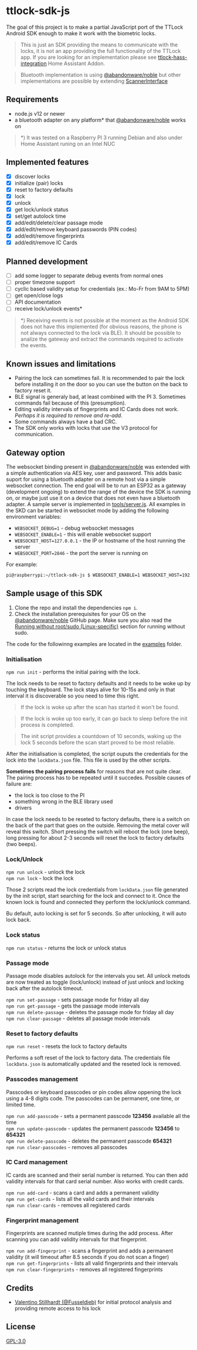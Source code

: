 # ttlock-sdk-js

The goal of this project is to make a partial JavaScript port of the TTLock Android SDK enough to make it work with the biometric locks.  

> This is just an SDK providing the means to communicate with the locks, it is not an app providing the full functionality of the TTLock app. If you are looking for an implementation please see [ttlock-hass-integration](https://github.com/kind3r/hass-addons) Home Assistant Addon.  

> Bluetooth implementation is using [@abandonware/noble](https://github.com/abandonware/noble) but other implementations are possible by extending [ScannerInterface](./src/scanner/ScannerInterface.ts)  

## Requirements
- node.js v12 or newer
- a bluetooth adapter on any platform* that [@abandonware/noble](https://github.com/abandonware/noble#installation) works on

> *) It was tested on a Raspberry PI 3 running Debian and also under Home Assistant runing on an Intel NUC

## Implemented features
- [X] discover locks
- [X] initialize (pair) locks
- [X] reset to factory defaults
- [X] lock
- [X] unlock
- [X] get lock/unlock status
- [X] set/get autolock time
- [X] add/edit/delete/clear passage mode
- [X] add/edit/remove keyboard passwords (PIN codes)
- [X] add/edit/remove fingerprints
- [X] add/edit/remove IC Cards 

## Planned development
- [ ] add some logger to separate debug events from normal ones
- [ ] proper timezone support
- [ ] cyclic based validity setup for credentials (ex.: Mo-Fr from 9AM to 5PM)
- [ ] get open/close logs
- [ ] API documentation
- [ ] receive lock/unlock events*

> *) Receiving events is not possible at the moment as the Android SDK does not have this implemented (for obvious reasons, the phone is not always connected to the lock via BLE). It should be possible to analize the gateway and extract the commands required to activate the events.

## **Known issues and limitations**
- Pairing the lock can sometimes fail. It is recommended to pair the lock before installing it on the door so you can use the button on the back to factory reset it.
- BLE signal is generaly bad, at least combined with the PI 3. Sometimes commands fail because of this (presumption).
- Editing validity intervals of fingerprints and IC Cards does not work. *Perhaps it is required to remove and re-add*.
- Some commands always have a bad CRC.
- The SDK only works with locks that use the V3 protocol for communication.

## Gateway option

The websocket binding present in [@abandonware/noble](https://github.com/abandonware/noble) was extended with a simple authentication via AES key, user and password. This adds basic suport for using a bluetooth adapter on a remote host via a simple websocket connection. The end goal will be to run an ESP32 as a gateway (development ongoing) to extend the range of the device the SDK is running on, or maybe just use it on a device that does not even have a bluetooth adapter. A sample server is implemented in [tools/server.js](./tools/server.js). All examples in the SKD can be started in websocket mode by adding the following environment variables:
- `WEBSOCKET_DEBUG=1`  - debug websocket messages
- `WEBSOCKET_ENABLE=1` - this will enable websocket support
- `WEBSOCKET_HOST=127.0.0.1` - the IP or hostname of the host running the server
- `WEBSOCKET_PORT=2846` - the port the server is running on

For example:
```sh
pi@raspberrypi:~/ttlock-sdk-js $ WEBSOCKET_ENABLE=1 WEBSOCKET_HOST=192.168.1.42 npm run get-cards
```

## Sample usage of this SDK

1. Clone the repo and install the dependencies `npm i`.
2. Check the installation prerequisites for your OS on the [@abandonware/noble](https://github.com/abandonware/noble#installation) GitHub page. Make sure you also read the [Running without root/sudo (Linux-specific)](https://github.com/abandonware/noble#running-without-rootsudo-linux-specific) section for running without sudo.  

The code for the followinng examples are located in the [examples](./examples) folder.

### Initialisation

`npm run init` - performs the initial pairing with the lock.

The lock needs to be reset to factory defaults and it needs to be woke up by touching the keyboard. The lock stays alive for 10-15s and only in that interval it is discoverable so you need to time this right.

> If the lock is woke up after the scan has started it won't be found.  

> If the lock is woke up too early, it can go back to sleep before the init process is completed.  

> The init script provides a countdown of 10 seconds, waking up the lock 5 seconds before the scan start proved to be most reliable. 

After the initialisation is completed, the script ouputs the credentials for the lock into the `lockData.json` file. This file is used by the other scripts.

**Sometimes the pairing process fails** for reasons that are not quite clear. The pairing process has to be repeated until it succedes. Possible causes of failure are:
- the lock is too close to the PI
- something wrong in the BLE library used
- drivers

In case the lock needs to be reseted to factory defaults, there is a switch on the back of the part that goes on the outside. Removing the metal cover will reveal this switch. Short pressing the switch will reboot the lock (one beep), long pressing for about 2-3 seconds will reset the lock to factory defaults (two beeps).

### Lock/Unlock

`npm run unlock` - unlock the lock  
`npm run lock` - lock the lock

Those 2 scripts read the lock credentials from `lockData.json` file generated by the init script, start searching for the lock and connect to it. Once the known lock is found and connected they perform the lock/unlock command. 

Bu default, auto locking is set for 5 seconds. So after unlocking, it will auto lock back.

### Lock status

`npm run status` - returns the lock or unlock status  

### Passage mode

Passage mode disables autolock for the intervals you set. All unlock metods are now treated as toggle (lock/unlock) instead of just unlock and locking back after the autolock timeout. 

`npm run set-passage` - sets passage mode for friday all day  
`npm run get-passage` - gets the passage mode intervals  
`npm run delete-passage` - deletes the passage mode for friday all day  
`npm run clear-passage` - deletes all passage mode intervals

### Reset to factory defaults

`npm run reset` - resets the lock to factory defaults

Performs a soft reset of the lock to factory data. The credentials file `lockData.json` is automatically updated and the reseted lock is removed.

### Passcodes management

Passcodes or keyboard passcodes or pin codes allow oppening the lock using a 4-8 digits code. The passcodes can be permanent, one time, or limited time. 

`npm run add-passcode` - sets a permanent passcode **123456** available all the time  
`npm run update-passcode` - updates the permanent passcode **123456** to **654321**  
`npm run delete-passcode` - deletes the permanent passcode **654321**  
`npm run clear-passcodes` - removes all passcodes  

### IC Card management

IC cards are scanned and their serial number is returned. You can then add validity intervals for that card serial number. Also works with credit cards. 

`npm run add-card` - scans a card and adds a permanent validity  
`npm run get-cards` - lists all the valid cards and their intervals  
`npm run clear-cards` - removes all registered cards  

### Fingerprint management

Fingerprints are scanned mutiple times during the add process. After scanning you can add validity intervals for that fingerprint.

`npm run add-fingerprint` - scans a fingerprint and adds a permanent validity (it will timeout after 8.5 seconds if you do not scan a finger)  
`npm run get-fingerprints` - lists all valid fingerprints and their intervals  
`npm run clear-fingerprints` - removes all registered fingerprints  

## Credits

- [Valentino Stillhardt (@Fusseldieb)](https://github.com/Fusseldieb) for initial protocol analysis and providing remote access to his lock

## License

[GPL-3.0](LICENSE)